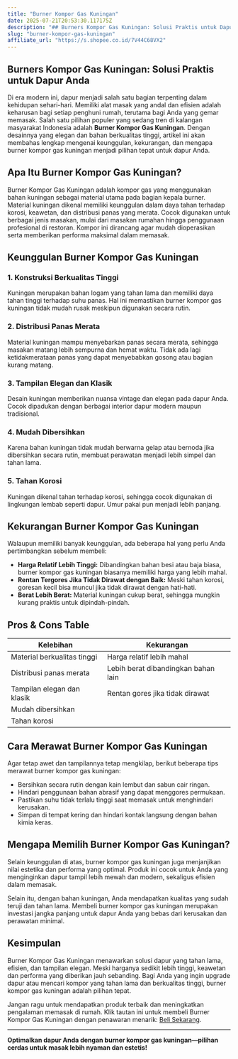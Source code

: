 ```yaml
---
title: "Burner Kompor Gas Kuningan"
date: 2025-07-21T20:53:30.117175Z
description: "## Burners Kompor Gas Kuningan: Solusi Praktis untuk Dapur Anda..."
slug: "burner-kompor-gas-kuningan"
affiliate_url: "https://s.shopee.co.id/7V44C68VX2"
---
```

## Burners Kompor Gas Kuningan: Solusi Praktis untuk Dapur Anda

Di era modern ini, dapur menjadi salah satu bagian terpenting dalam kehidupan sehari-hari. Memiliki alat masak yang andal dan efisien adalah keharusan bagi setiap penghuni rumah, terutama bagi Anda yang gemar memasak. Salah satu pilihan populer yang sedang tren di kalangan masyarakat Indonesia adalah **Burner Kompor Gas Kuningan**. Dengan desainnya yang elegan dan bahan berkualitas tinggi, artikel ini akan membahas lengkap mengenai keunggulan, kekurangan, dan mengapa burner kompor gas kuningan menjadi pilihan tepat untuk dapur Anda.

## Apa Itu Burner Kompor Gas Kuningan?

Burner Kompor Gas Kuningan adalah kompor gas yang menggunakan bahan kuningan sebagai material utama pada bagian kepala burner. Material kuningan dikenal memiliki keunggulan dalam daya tahan terhadap korosi, keawetan, dan distribusi panas yang merata. Cocok digunakan untuk berbagai jenis masakan, mulai dari masakan rumahan hingga penggunaan profesional di restoran. Kompor ini dirancang agar mudah dioperasikan serta memberikan performa maksimal dalam memasak.

## Keunggulan Burner Kompor Gas Kuningan

### 1. **Konstruksi Berkualitas Tinggi**
Kuningan merupakan bahan logam yang tahan lama dan memiliki daya tahan tinggi terhadap suhu panas. Hal ini memastikan burner kompor gas kuningan tidak mudah rusak meskipun digunakan secara rutin.

### 2. **Distribusi Panas Merata**
Material kuningan mampu menyebarkan panas secara merata, sehingga masakan matang lebih sempurna dan hemat waktu. Tidak ada lagi ketidakmerataan panas yang dapat menyebabkan gosong atau bagian kurang matang.

### 3. **Tampilan Elegan dan Klasik**
Desain kuningan memberikan nuansa vintage dan elegan pada dapur Anda. Cocok dipadukan dengan berbagai interior dapur modern maupun tradisional.

### 4. **Mudah Dibersihkan**
Karena bahan kuningan tidak mudah berwarna gelap atau bernoda jika dibersihkan secara rutin, membuat perawatan menjadi lebih simpel dan tahan lama.

### 5. **Tahan Korosi**
Kuningan dikenal tahan terhadap korosi, sehingga cocok digunakan di lingkungan lembab seperti dapur. Umur pakai pun menjadi lebih panjang.

## Kekurangan Burner Kompor Gas Kuningan

Walaupun memiliki banyak keunggulan, ada beberapa hal yang perlu Anda pertimbangkan sebelum membeli:

- **Harga Relatif Lebih Tinggi:** Dibandingkan bahan besi atau baja biasa, burner kompor gas kuningan biasanya memiliki harga yang lebih mahal.
- **Rentan Tergores Jika Tidak Dirawat dengan Baik:** Meski tahan korosi, goresan kecil bisa muncul jika tidak dirawat dengan hati-hati.
- **Berat Lebih Berat:** Material kuningan cukup berat, sehingga mungkin kurang praktis untuk dipindah-pindah.

## Pros & Cons Table

| Kelebihan                          | Kekurangan                                 |
|-------------------------------------|--------------------------------------------|
| Material berkualitas tinggi        | Harga relatif lebih mahal                |
| Distribusi panas merata             | Lebih berat dibandingkan bahan lain     |
| Tampilan elegan dan klasik         | Rentan gores jika tidak dirawat         |
| Mudah dibersihkan                  |                                              |
| Tahan korosi                       |                                              |

## Cara Merawat Burner Kompor Gas Kuningan

Agar tetap awet dan tampilannya tetap mengkilap, berikut beberapa tips merawat burner kompor gas kuningan:

- Bersihkan secara rutin dengan kain lembut dan sabun cair ringan.
- Hindari penggunaan bahan abrasif yang dapat menggores permukaan.
- Pastikan suhu tidak terlalu tinggi saat memasak untuk menghindari kerusakan.
- Simpan di tempat kering dan hindari kontak langsung dengan bahan kimia keras.

## Mengapa Memilih Burner Kompor Gas Kuningan?

Selain keunggulan di atas, burner kompor gas kuningan juga menjanjikan nilai estetika dan performa yang optimal. Produk ini cocok untuk Anda yang menginginkan dapur tampil lebih mewah dan modern, sekaligus efisien dalam memasak.

Selain itu, dengan bahan kuningan, Anda mendapatkan kualitas yang sudah teruji dan tahan lama. Membeli burner kompor gas kuningan merupakan investasi jangka panjang untuk dapur Anda yang bebas dari kerusakan dan perawatan minimal.

## Kesimpulan

Burner Kompor Gas Kuningan menawarkan solusi dapur yang tahan lama, efisien, dan tampilan elegan. Meski harganya sedikit lebih tinggi, keawetan dan performa yang diberikan jauh sebanding. Bagi Anda yang ingin upgrade dapur atau mencari kompor yang tahan lama dan berkualitas tinggi, burner kompor gas kuningan adalah pilihan tepat.

Jangan ragu untuk mendapatkan produk terbaik dan meningkatkan pengalaman memasak di rumah. Klik tautan ini untuk membeli Burner Kompor Gas Kuningan dengan penawaran menarik: [Beli Sekarang](https://s.shopee.co.id/7V44C68VX2).

---

**Optimalkan dapur Anda dengan burner kompor gas kuningan—pilihan cerdas untuk masak lebih nyaman dan estetis!**